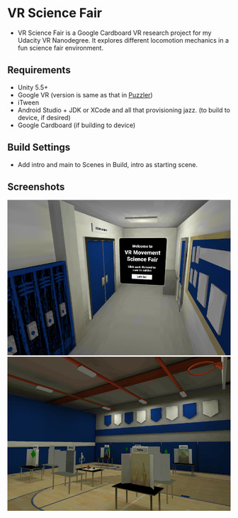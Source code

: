 # VR Science Fair

* VR Science Fair is a Google Cardboard VR research project for my Udacity VR Nanodegree. It explores different locomotion mechanics in a fun science fair environment.

## Requirements
* Unity 5.5+
* Google VR (version is same as that in [Puzzler](https://d17h27t6h515a5.cloudfront.net/topher/2017/January/588a9efa_vrnd-course4-starter-project-002/vrnd-course4-starter-project-002.zip))
* iTween
* Android Studio + JDK or XCode and all that provisioning jazz. (to build to device, if desired) 
* Google Cardboard (if building to device)

## Build Settings
* Add intro and main to Scenes in Build, intro as starting scene.

## Screenshots
![Alt text](/Docs/UnitySS_intro_8_7_17.png?raw=true "Intro Scene")
![Alt text](/Docs/UnitySS_main2_8_7_17.png?raw=true "Main Scene")
